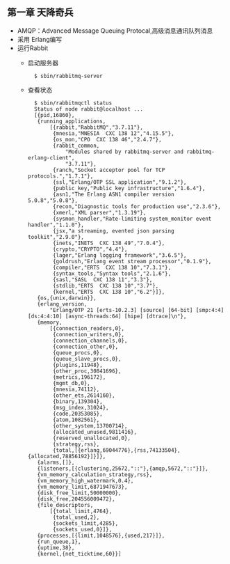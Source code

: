 ## 第一章 天降奇兵
- AMQP：Advanced Message Queuing Protocal,高级消息通讯队列消息
- 采用 Erlang编写
- 运行Rabbit
	- 启动服务器
	
    		$ sbin/rabbitmq-server
    - 查看状态
    
    		$ sbin/rabbitmqctl status
            Status of node rabbit@localhost ...
            [{pid,16860},
             {running_applications,
                 [{rabbit,"RabbitMQ","3.7.11"},
                  {mnesia,"MNESIA  CXC 138 12","4.15.5"},
                  {os_mon,"CPO  CXC 138 46","2.4.7"},
                  {rabbit_common,
                      "Modules shared by rabbitmq-server and rabbitmq-erlang-client",
                      "3.7.11"},
                  {ranch,"Socket acceptor pool for TCP protocols.","1.7.1"},
                  {ssl,"Erlang/OTP SSL application","9.1.2"},
                  {public_key,"Public key infrastructure","1.6.4"},
                  {asn1,"The Erlang ASN1 compiler version 5.0.8","5.0.8"},
                  {recon,"Diagnostic tools for production use","2.3.6"},
                  {xmerl,"XML parser","1.3.19"},
                  {sysmon_handler,"Rate-limiting system_monitor event handler","1.1.0"},
                  {jsx,"a streaming, evented json parsing toolkit","2.9.0"},
                  {inets,"INETS  CXC 138 49","7.0.4"},
                  {crypto,"CRYPTO","4.4"},
                  {lager,"Erlang logging framework","3.6.5"},
                  {goldrush,"Erlang event stream processor","0.1.9"},
                  {compiler,"ERTS  CXC 138 10","7.3.1"},
                  {syntax_tools,"Syntax tools","2.1.6"},
                  {sasl,"SASL  CXC 138 11","3.3"},
                  {stdlib,"ERTS  CXC 138 10","3.7"},
                  {kernel,"ERTS  CXC 138 10","6.2"}]},
             {os,{unix,darwin}},
             {erlang_version,
                 "Erlang/OTP 21 [erts-10.2.3] [source] [64-bit] [smp:4:4] [ds:4:4:10] [async-threads:64] [hipe] [dtrace]\n"},
             {memory,
                 [{connection_readers,0},
                  {connection_writers,0},
                  {connection_channels,0},
                  {connection_other,0},
                  {queue_procs,0},
                  {queue_slave_procs,0},
                  {plugins,11948},
                  {other_proc,30841696},
                  {metrics,196172},
                  {mgmt_db,0},
                  {mnesia,74112},
                  {other_ets,2614160},
                  {binary,139304},
                  {msg_index,31024},
                  {code,20353085},
                  {atom,1082561},
                  {other_system,13700714},
                  {allocated_unused,9811416},
                  {reserved_unallocated,0},
                  {strategy,rss},
                  {total,[{erlang,69044776},{rss,74133504},{allocated,78856192}]}]},
             {alarms,[]},
             {listeners,[{clustering,25672,"::"},{amqp,5672,"::"}]},
             {vm_memory_calculation_strategy,rss},
             {vm_memory_high_watermark,0.4},
             {vm_memory_limit,6871947673},
             {disk_free_limit,50000000},
             {disk_free,204556009472},
             {file_descriptors,
                 [{total_limit,4764},
                  {total_used,2},
                  {sockets_limit,4285},
                  {sockets_used,0}]},
             {processes,[{limit,1048576},{used,217}]},
             {run_queue,1},
             {uptime,38},
             {kernel,{net_ticktime,60}}]
